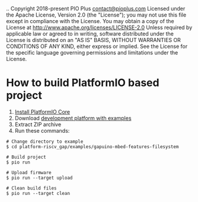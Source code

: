 ..  Copyright 2018-present PIO Plus <contact@pioplus.com>
    Licensed under the Apache License, Version 2.0 (the "License");
    you may not use this file except in compliance with the License.
    You may obtain a copy of the License at
       http://www.apache.org/licenses/LICENSE-2.0
    Unless required by applicable law or agreed to in writing, software
    distributed under the License is distributed on an "AS IS" BASIS,
    WITHOUT WARRANTIES OR CONDITIONS OF ANY KIND, either express or implied.
    See the License for the specific language governing permissions and
    limitations under the License.

How to build PlatformIO based project
=====================================

1. [Install PlatformIO Core](https://docs.platformio.org/page/core.html)
2. Download [development platform with examples](https://github.com/pioplus/platform-riscv_gap/archive/develop.zip)
3. Extract ZIP archive
4. Run these commands:

```shell
# Change directory to example
$ cd platform-riscv_gap/examples/gapuino-mbed-features-filesystem

# Build project
$ pio run

# Upload firmware
$ pio run --target upload

# Clean build files
$ pio run --target clean
```

